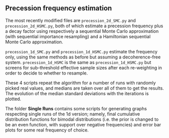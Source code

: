 ## Precession frequency estimation

The most recently modified files are `precession_2d_SMC.py` and `precession_2d_HSMC.py`, both of which estimate a precession frequency plus a decay factor using respectively a sequential Monte Carlo approximation (with sequential importance resampling) and a Hamiltonian sequential Monte Carlo approximation.

`precession_1d_SMC.py` and `precession_1d_HSMC.py` estimate the frequency only, using the same methods as before but assuming a decoherence-free system. `precession_1d_HSMC` is the same as `precession_1d_HSMC.py` but screens for sub-threshold effective sample sizes after each re-weighting in order to decide to whether to resample.

These 4 scripts repeat the algorithm for a number of runs with randomly picked real values, and medians are taken over all of them to get the results. The evolution of the median standard deviations with the iterations is plotted.

The folder **Single Runs** contains some scripts for generating graphs respecting single runs of the 1d version; namely, final cumulative distribution functions for bimodal distributions (i.e. the prior is changed to be an even function, with support over negative frequencies) and error bar plots for some real frequency of choice.
